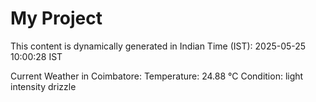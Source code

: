 # My Project

This content is dynamically generated in Indian Time (IST): 2025-05-25 10:00:28 IST


Current Weather in Coimbatore:
Temperature: 24.88 °C
Condition: light intensity drizzle
